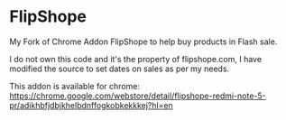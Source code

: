 # FlipShope
My Fork of Chrome Addon FlipShope to help buy products in Flash sale.

I do not own this code and it's the property of flipshope.com, I have modified the source to set dates on sales as per my needs.

This addon is available for chrome: https://chrome.google.com/webstore/detail/flipshope-redmi-note-5-pr/adikhbfjdbjkhelbdnffogkobkekkkej?hl=en
